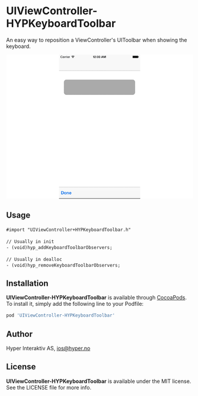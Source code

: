 # UIViewController-HYPKeyboardToolbar

An easy way to reposition a ViewController's UIToolbar when showing the keyboard.

![Example](https://raw.githubusercontent.com/hyperoslo/UIViewController-HYPKeyboardToolbar/master/Images/keyboard-v2.gif)

## Usage

```objc
#import "UIViewController+HYPKeyboardToolbar.h"

// Usually in init
- (void)hyp_addKeyboardToolbarObservers;

// Usually in dealloc
- (void)hyp_removeKeyboardToolbarObservers;
```

## Installation

**UIViewController-HYPKeyboardToolbar** is available through [CocoaPods](http://cocoapods.org). To install
it, simply add the following line to your Podfile:

```ruby
pod 'UIViewController-HYPKeyboardToolbar'
```

## Author

Hyper Interaktiv AS, ios@hyper.no

## License

**UIViewController-HYPKeyboardToolbar** is available under the MIT license. See the LICENSE file for more info.
